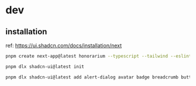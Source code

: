 # dev

## installation

ref: <https://ui.shadcn.com/docs/installation/next>

```sh
pnpm create next-app@latest honorarium --typescript --tailwind --eslint

pnpm dlx shadcn-ui@latest init

pnpm dlx shadcn-ui@latest add alert-dialog avatar badge breadcrumb button calendar card checkbox collapsible dialog dropdown-menu form input label navigation-menu pagination popover progress scroll-area separator sheet skeleton sonner switch table @tanstack/react-table tabs textarea toast tooltip
```
